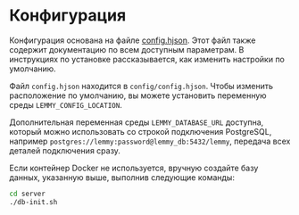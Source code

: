 # Конфигурация

Конфигурация основана на файле [config.hjson](https://github.com/ProjectMakerGeorgia/lemmy/blob/main/config/config.hjson). Этот файл также содержит документацию по всем доступным параметрам. В инструкциях по установке рассказывается, как изменить настройки по умолчанию.

Файл `config.hjson` находится в `config/config.hjson`. Чтобы изменить расположение по умолчанию, вы можете установить переменную среды `LEMMY_CONFIG_LOCATION`.

Дополнительная переменная среды `LEMMY_DATABASE_URL` доступна, который можно использовать со строкой подключения PostgreSQL, например `postgres://lemmy:password@lemmy_db:5432/lemmy`, передача всех деталей подключения сразу.

Если контейнер Docker не используется, вручную создайте базу данных, указанную выше, выполнив следующие команды:

```bash
cd server
./db-init.sh
```

